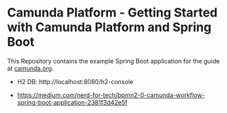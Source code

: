 # Camunda Platform - Getting Started with Camunda Platform and Spring Boot

This Repository contains the example Spring Boot application for the guide at [camunda.org](http://camunda.org/get-started/spring-boot.html).

* H2 DB: http://localhost:8080/h2-console

* https://medium.com/nerd-for-tech/bpmn2-0-camunda-workflow-spring-boot-application-2381f3d42e5f
